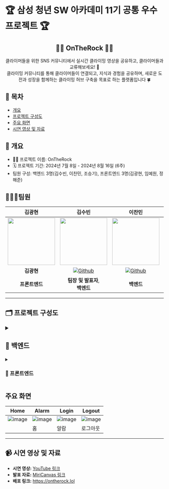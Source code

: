 # 🏆 삼성 청년 SW 아카데미 11기 공통 우수 프로젝트 🏆

<div align="center">
<h2> 🧗‍♂️ OnTheRock 🧗‍♂️ </h2>
클라이머들을 위한 SNS 커뮤니티에서 실시간 클라이밍 영상을 공유하고, 클라이머들과 교류해보세요! 🤩
<br/>
클라이밍 커뮤니티를 통해 클라이머들이 연결되고, 지식과 경험을 공유하며, 새로운 도전과 성장을 함께하는 클라이밍 허브 구축을 목표로 하는 플랫폼입니다 🍀

</div>

## 📌 목차

- [개요](#개요)
- [프로젝트 구성도](#프로젝트-구성도)
- [주요 화면](#주요-화면)
- [시연 영상 및 자료](#시연-영상-및-자료)

## 📄 개요

- 🧗‍♂️ 프로젝트 이름: OnTheRock
- 🗓️ 프로젝트 기간: 2024년 7월 8일 - 2024년 8월 16일 (6주)
- 팀원 구성: 백엔드 3명(김수빈, 이찬민, 조승기), 프론트엔드 3명(김광현, 임예원, 정해준)

## 👩🏻‍💻팀원

|                                                                               김광현                                                                               |                                                                               김수빈                                                                               |                                                                               이찬민                                                                               |                                                                              정해준                                                                              |                                                                               임예원                                                                               |                                                                               조승기                                                                               |
| :----------------------------------------------------------------------------------------------------------------------------------------------------------------: | :----------------------------------------------------------------------------------------------------------------------------------------------------------------: | :----------------------------------------------------------------------------------------------------------------------------------------------------------------: | :--------------------------------------------------------------------------------------------------------------------------------------------------------------: | :----------------------------------------------------------------------------------------------------------------------------------------------------------------: | :----------------------------------------------------------------------------------------------------------------------------------------------------------------: |
|                                            <img src="https://avatars.githubusercontent.com/lyw000312?v=4" width=150>                                             |                                            <img src="https://avatars.githubusercontent.com/u1qns?v=4" width=150>                                             |                                            <img src="https://avatars.githubusercontent.com/chanmin97?v=4" width=150>                                            |                                           <img src="https://avatars.githubusercontent.com/lyw000312?v=4" width=150>                                           |                                           <img src="https://avatars.githubusercontent.com/wony0321?v=4" width=150>                                           |                                           <img src="https://avatars.githubusercontent.com/seungki-cho?v=4" width=150>                                            |
|                                        **김광현**                                        | <a href="https://github.com/u1qns"><img alt="Github" src="https://img.shields.io/badge/@u1qns-181717?&logo=github&logoColor=white&style=round-square"></a> | <a href="https://github.com/chanmin97"><img alt="Github" src="https://img.shields.io/badge/@chanmin97-181717?&logo=github&logoColor=white&style=round-square"></a> |                                  **정해준**                                  | <a href="https://github.com/lyw000312"><img alt="Github" src="https://img.shields.io/badge/@wony0321-181717?&logo=github&logoColor=white&style=round-square"></a> | <a href="https://github.com/seungki-cho"><img alt="Github" src="https://img.shields.io/badge/@seungki--cho-181717?&logo=github&logoColor=white&style=round-square"></a> |
|                                                                           **프론트엔드**                                                                           |                                                                     **팀장 및 발표자**,</br> **백엔드**                                                                      |                                                                          **백엔드**                                                                         |                                                                          **백엔드**                                                                          |                                                                          **프론트엔드**                                                                          |                                                                      **백엔드**                                                                    |

---


## 🗂️ 프로젝트 구성도

<details>
<summary style="font-size: 18px;">
<h3>📂 백엔드</h3>
</summary>
<div markdown="1">

```
backend
├── 🗂️ auth
│   ├── gradle
│   ├── src
│   │   ├── main
│   │   │   ├── java
│   │   │   │   └── ontherock
│   │   │   │       └── 📂 auth
│   │   │   │           ├── application
│   │   │   │           ├── client
│   │   │   │           ├── common
│   │   │   │           ├── domain
│   │   │   │           │   └── redis
│   │   │   │           ├── dto
│   │   │   │           └── presentation
│   │   └── resources
├── 🗂️ chat
│   ├── gradle
│   ├── src
│   │   ├── main
│   │   │   ├── java
│   │   │   │   └── ontherock
│   │   │   │       └── 📂 chat
│   │   │   │           ├── application
│   │   │   │           ├── common
│   │   │   │           ├── config
│   │   │   │           ├── domain
│   │   │   │           ├── dto
│   │   │   │           └── presentation
│   │   └── resources
├── 🗂️ contents
│   ├── gradle
│   ├── src
│   │   ├── main
│   │   │   ├── java
│   │   │   │   └── ontherock
│   │   │   │       └── 📂 contents
│   │   │   │           ├── application
│   │   │   │           ├── batch
│   │   │   │           ├── common
│   │   │   │           ├── config
│   │   │   │           ├── domain
│   │   │   │           ├── dto
│   │   │   │           │   ├── request
│   │   │   │           │   └── response
│   │   │   │           └── presentation
│   │   └── resources
├── 🗂️ gateway
│   ├── gradle
│   ├── src
│   │   ├── main
│   │   │   ├── java
│   │   │   │   └── ontherock
│   │   │   │       └── 📂 gateway
│   │   │   └── resources
├── 🗂️ message
│   ├── gradle
│   ├── src
│   │   ├── main
│   │   │   ├── java
│   │   │   │   └── ontherock
│   │   │   │       └── 📂 message
│   │   │   │           ├── application
│   │   │   │           ├── client
│   │   │   │           ├── common
│   │   │   │           ├── domain
│   │   │   │           ├── dto
│   │   │   │           └── presentation
│   │   └── resources
├── 🗂️ sender
│   ├── gradle
│   ├── src
│   │   ├── main
│   │   │   ├── java
│   │   │   │   └── ontherock
│   │   │   │       └── 📂 sender
│   │   │   │           ├── application
│   │   │   │           ├── common
│   │   │   │           ├── domain
│   │   │   │           ├── dto
│   │   │   │           └── presentation
│   │   └── resources
├── 🗂️ streaming
│   ├── gradle
│   ├── src
│   │   ├── main
│   │   │   ├── java
│   │   │   │   └── ontherock
│   │   │   │       └── 📂 streaming
│   │   │   │           ├── application
│   │   │   │           ├── common
│   │   │   │           ├── config
│   │   │   │           ├── domain
│   │   │   │           ├── dto
│   │   │   │           │   ├── request
│   │   │   │           │   └── response
│   │   │   │           ├── exception
│   │   │   │           └── presentation
│   │   └── resources
├── 🗂️ user
│   ├── gradle
│   ├── src
│   │   ├── main
│   │   │   ├── java
│   │   │   │   └── ontherock
│   │   │   │       └── 📂 user
│   │   │   │           ├── application
│   │   │   │           ├── client
│   │   │   │           ├── common
│   │   │   │           ├── domain
│   │   │   │           ├── dto
│   │   │   │           └── presentation
│   │   └── resources

```
</div>
</details>

<details>
<summary>
<h3>📂 프론트엔드</h3>
</summary>
<div markdown="1">

```
frontend
└── on-the-rock-app
    └── src
        ├── api
        ├── assets
        ├── components
        │   ├── Mobile
        │   ├── OpenVidu
        │   └── Web
        │       ├── Analyze
        │       ├── Feed
        │       ├── Login
        │       ├── MainPage
        │       ├── NavBar
        │       ├── Streaming
        │       ├── Upload
        │       └── UserProfile
        ├── css
        └── store
```
</div>
</details>

## 주요 화면

| Home       | Alarm      | Login      | Logout     |
| ---------- | ---------- | ---------- | ---------- |
| ![image]() | ![image]() | ![image]() | ![image]() |
|            | 홈         | 알람       | 로그아웃   |


---

## 📹 시연 영상 및 자료

- **시연 영상:** [YouTube 링크]()
- **발표 자료:** [MiriCanvas 링크](https://www.miricanvas.com/v/13k5284)
- **배포 링크:** https://ontherock.lol
